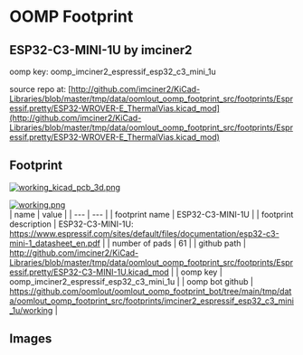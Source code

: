 # OOMP Footprint  
## ESP32-C3-MINI-1U  by imciner2  
  
oomp key: oomp_imciner2_espressif_esp32_c3_mini_1u  
  
source repo at: [http://github.com/imciner2/KiCad-Libraries/blob/master/tmp/data/oomlout_oomp_footprint_src/footprints/Espressif.pretty/ESP32-WROVER-E_ThermalVias.kicad_mod](http://github.com/imciner2/KiCad-Libraries/blob/master/tmp/data/oomlout_oomp_footprint_src/footprints/Espressif.pretty/ESP32-WROVER-E_ThermalVias.kicad_mod)  
## Footprint  
  
[![working_kicad_pcb_3d.png](working_kicad_pcb_3d_600.png)](working_kicad_pcb_3d.png)  
  
[![working.png](working_600.png)](working.png)  
| name | value | 
| --- | --- | 
| footprint name | ESP32-C3-MINI-1U | 
| footprint description | ESP32-C3-MINI-1U: https://www.espressif.com/sites/default/files/documentation/esp32-c3-mini-1_datasheet_en.pdf | 
| number of pads | 61 | 
| github path | http://github.com/imciner2/KiCad-Libraries/blob/master/tmp/data/oomlout_oomp_footprint_src/footprints/Espressif.pretty/ESP32-C3-MINI-1U.kicad_mod | 
| oomp key | oomp_imciner2_espressif_esp32_c3_mini_1u | 
| oomp bot github | https://github.com/oomlout/oomlout_oomp_footprint_bot/tree/main/tmp/data/oomlout_oomp_footprint_src/footprints/imciner2_espressif_esp32_c3_mini_1u/working | 
## Images  
